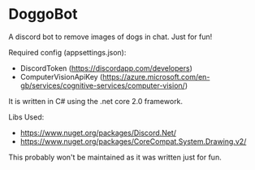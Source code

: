 # DoggoBot

A discord bot to remove images of dogs in chat.
Just for fun!

Required config (appsettings.json):
- DiscordToken (https://discordapp.com/developers)
- ComputerVisionApiKey (https://azure.microsoft.com/en-gb/services/cognitive-services/computer-vision/)

It is written in C# using the .net core 2.0 framework.

Libs Used:
- https://www.nuget.org/packages/Discord.Net/
- https://www.nuget.org/packages/CoreCompat.System.Drawing.v2/

This probably won't be maintained as it was written just for fun.

